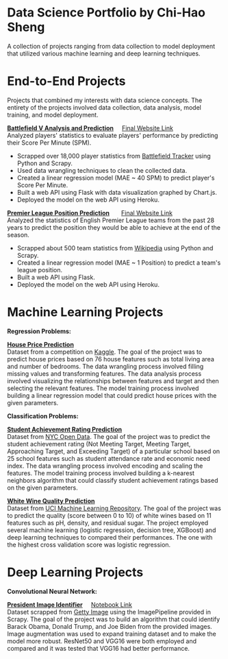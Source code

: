 # Data Science Portfolio by Chi-Hao Sheng
A collection of projects ranging from data collection to model deployment that utilized various machine learning and deep learning techniques. 

# End-to-End Projects
Projects that combined my interests with data science concepts. The entirety of the projects involved data collection, data analysis, model training, and model deployment.

[**Battlefield V Analysis and Prediction**](https://github.com/chihaos1/Battlefield-V-Analysis-and-Prediction) &nbsp;&nbsp;&nbsp; [Final Website Link](https://battlefieldv-stats-prediction.herokuapp.com/)\
Analyzed players' statistics to evaluate players' performance by predicting their Score Per Minute (SPM).
* Scrapped over 18,000 player statistics from [Battlefield Tracker](https://battlefieldtracker.com/) using Python and Scrapy. 
* Used data wrangling techniques to clean the collected data.
* Created a linear regression model (MAE ~ 40 SPM) to predict player's Score Per Minute.
* Built a web API using Flask with data visualization graphed by Chart.js.
* Deployed the model on the web API using Heroku. 

[**Premier League Position Prediction**](https://github.com/chihaos1/Premier-League-Position-Prediction) &nbsp;&nbsp;&nbsp;&nbsp;&nbsp; [Final Website Link](https://plposprediction-api.herokuapp.com/)\
Analyzed the statistics of English Premier League teams from the past 28 years to predict the position they would be able to achieve at the end of the season. 
* Scrapped about 500 team statistics from [Wikipedia](https://en.wikipedia.org/wiki/1992%E2%80%9393_FA_Premier_League#League_table) using Python and Scrapy.
* Created a linear regression model (MAE ~ 1 Position) to predict a team's league position. 
* Built a web API using Flask. 
* Deployed the model on the web API using Heroku. 

# Machine Learning Projects

**Regression Problems:**

[**House Price Prediction**](https://nbviewer.jupyter.org/github/chihaos1/chihaos1.github.io/blob/main/Notebooks/house-price-prediction.ipynb)\
Dataset from a competition on [Kaggle](https://www.kaggle.com/c/house-prices-advanced-regression-techniques/overview). The goal of the project was to predict house prices based on 76 house features such as total living area and number of bedrooms. The data wrangling process involved filling missing values and transforming features. The data analysis process involved visualizing the relationships between features and target and then selecting the relevant features. The model training process involved building a linear regression model that could predict house prices with the given parameters. 

**Classification Problems:**

[**Student Achievement Rating Prediction**](https://nbviewer.jupyter.org/github/chihaos1/chihaos1.github.io/blob/main/Notebooks/student-achievement-rating-prediction.ipynb)\
Dataset from [NYC Open Data](https://data.cityofnewyork.us/Education/2017-2018-School-Quality-Reports-Elem-Middle-K-8/g6v2-wcvk). The goal of the project was to predict the student achievement rating (Not Meeting Target, Meeting Target, Approaching Target, and Exceeding Target) of a particular school based on 25 school features such as student attendance rate and economic need index. The data wrangling process involved encoding and scaling the features. The model training process involved building a k-nearest neighbors algorithm that could classify student achievement ratings based on the given parameters.

[**White Wine Quality Prediction**](https://nbviewer.jupyter.org/github/chihaos1/chihaos1.github.io/blob/main/Notebooks/white-wine-quality-prediction.ipynb)\
Dataset from [UCI Machine Learning Repository](https://archive.ics.uci.edu/ml/datasets/wine+quality). The goal of the project was to predict the quality (score between 0 to 10) of white wines based on 11 features such as pH, density, and residual sugar. The project employed several machine learning (logistic regression, decision tree, XGBoost) and deep learning techniques to compared their performances. The one with the highest cross validation score was logistic regression.

# Deep Learning Projects

**Convolutional Neural Network:**

[**President Image Identifier**](https://github.com/chihaos1/President-Image-Identifier) &nbsp;&nbsp;&nbsp; [Notebook Link](https://nbviewer.jupyter.org/github/chihaos1/President-Image-Identifier/blob/main/President%20Image%20Identifier.ipynb)\
Dataset scrapped from [Getty Image](https://www.gettyimages.com/) using the ImagePipeline provided in Scrapy. The goal of the project was to build an algorithm that could identify Barack Obama, Donald Trump, and Joe Biden from the provided images. Image augmentation was used to expand training dataset and to make the model more robust. ResNet50 and VGG16 were both employed and compared and it was tested that VGG16 had better performance. 
